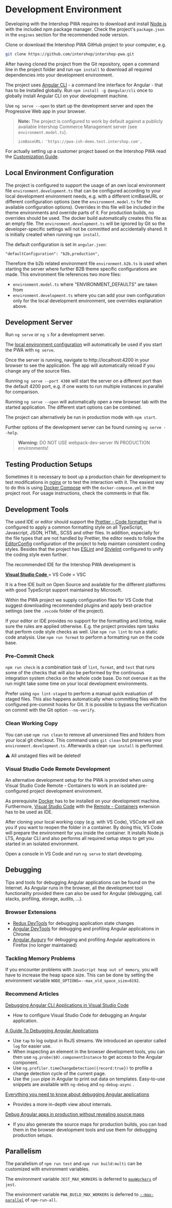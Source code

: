 <!--
kb_guide
kb_pwa
kb_everyone
kb_sync_latest_only
-->

# Development Environment

Developing with the Intershop PWA requires to download and install [Node.js](https://nodejs.org) with the included npm package manager.
Check the project's `package.json` in the `engines` section for the recommended node version.

Clone or download the Intershop PWA GitHub project to your computer, e.g.

```bash
git clone https://github.com/intershop/intershop-pwa.git
```

After having cloned the project from the Git repository, open a command line in the project folder and run `npm install` to download all required dependencies into your development environment.

The project uses [Angular CLI](https://angular.io/cli) - a command line interface for Angular - that has to be installed globally.
Run `npm install -g @angular/cli` once to globally install Angular CLI on your development machine.

Use `ng serve --open` to start up the development server and open the Progressive Web app in your browser.

> **Note:** The project is configured to work by default against a publicly available Intershop Commerce Management server (see `environment.model.ts`).
>
> ```
> icmBaseURL: 'https://pwa-ish-demo.test.intershop.com',
> ```

For actually setting up a customer project based on the Intershop PWA read the [Customization Guide](customizations.md).

## Local Environment Configuration

The project is configured to support the usage of an own local environment file `environment.development.ts` that can be configured according to your local development environment needs, e.g. with a different icmBaseURL or different configuration options (see the `environment.model.ts` for the available configuration options).
Overrides in this file will be included in the theme environments and override parts of it.
For production builds, no overrides should be used.
The docker build automatically creates this file as an empty file.
The `environment.development.ts` will be ignored by Git so the developer-specific settings will not be committed and accidentally shared.
It is initially created when running `npm install`.

The default configuration is set in `angular.json`:

```
"defaultConfiguration": "b2b,production",
```

Therefore the b2b related environment file `environment.b2b.ts` is used when starting the server where further B2B theme specific configurations are made.
This environment file references two more files:

- `environment.model.ts` where "ENVIRONMENT_DEFAULTS" are taken from
- `environment.development.ts` where you can add your own configuration only for the local development environment, see overrides explanation above.

## Development Server

Run `ng serve` or `ng s` for a development server.

The [local environment configuration](#local-environment-configuration) will automatically be used if you start the PWA with `ng serve`.

Once the server is running, navigate to http://localhost:4200 in your browser to see the application.
The app will automatically reload if you change any of the source files.

Running `ng serve --port 4300` will start the server on a different port than the default 4200 port, e.g. if one wants to run multiple instances in parallel for comparison.

Running `ng serve --open` will automatically open a new browser tab with the started application.
The different start options can be combined.

The project can alternatively be run in production mode with `npm start`.

Further options of the development server can be found running `ng serve --help`.

> **Warning:** DO NOT USE webpack-dev-server IN PRODUCTION environments!

## Testing Production Setups

Sometimes it is necessary to boot up a production chain for development to test modifications in [nginx](./nginx-startup.md) or to test the interaction with it.
The easiest way to do this is using [Docker Compose](https://docs.docker.com/compose/) with the `docker-compose.yml` in the project root.
For usage instructions, check the comments in that file.

## Development Tools

The used IDE or editor should support the [Prettier - Code formatter](https://prettier.io) that is configured to apply a common formatting style on all TypeScript, Javascript, JSON, HTML, SCSS and other files.
In addition, especially for the file types that are not handled by Prettier, the editor needs to follow the [EditorConfig](https://editorconfig.org) configuration of the project to help maintain consistent coding styles.
Besides that the project has [ESLint](https://eslint.org) and [Stylelint](https://stylelint.io) configured to unify the coding style even further.

The recommended IDE for the Intershop PWA development is

[**Visual Studio Code** ](https://code.visualstudio.com) = VS Code = VSC

It is a free IDE built on Open Source and available for the different platforms with good TypeScript support maintained by Microsoft.

Within the PWA project we supply configuration files for VS Code that suggest downloading recommended plugins and apply best-practice settings (see the `.vscode` folder of the project).

If your editor or IDE provides no support for the formatting and linting, make sure the rules are applied otherwise.
E.g. the project provides npm tasks that perform code style checks as well.
Use `npm run lint` to run a static code analysis.
Use `npm run format` to perform a formatting run on the code base.

### Pre-Commit Check

`npm run check` is a combination task of `lint`, `format`, and `test` that runs some of the checks that will also be performed by the continuous integration system checks on the whole code base.
Do not overuse it as the run might take some time on your local development environments.

Prefer using `npx lint-staged` to perform a manual quick evaluation of staged files.
This also happens automatically when committing files with the configured pre-commit hooks for Git.
It is possible to bypass the verification on commit with the Git option `--no-verify`.

### Clean Working Copy

You can use `npm run clean` to remove all unversioned files and folders from your local git checkout.
This command uses `git clean` but preserves your `environment.development.ts`.
Afterwards a clean `npm install` is performed.

:warning: All unstaged files will be deleted!

### Visual Studio Code Remote Development

An alternative development setup for the PWA is provided when using Visual Studio Code Remote - Containers to work in an isolated pre-configured project development environment.

As prerequisite [Docker](https://docs.docker.com/get-docker/) has to be installed on your development machine.
Furthermore, [Visual Studio Code](https://code.visualstudio.com) with the [Remote - Containers](https://marketplace.visualstudio.com/items?itemName=ms-vscode-remote.remote-containers) extension has to be used as IDE.

After cloning your local working copy (e.g. with VS Code), VSCode will ask you if you want to reopen the folder in a container.
By doing this, VS Code will prepare the environment for you inside the container.
It installs Node.js LTS, Angular CLI and also performs all required setup steps to get you started in an isolated environment.

Open a console in VS Code and run `ng serve` to start developing.

## Debugging

Tips and tools for debugging Angular applications can be found on the Internet.
As Angular runs in the browser, all the development tool functionality provided there can also be used for Angular (debugging, call stacks, profiling, storage, audits, ...).

### Browser Extensions

- [Redux DevTools](https://github.com/reduxjs/redux-devtools) for debugging application state changes
- [Angular DevTools](https://angular.io/guide/devtools) for debugging and profiling Angular applications in Chrome
- [Angular Augury](https://augury.rangle.io/) for debugging and profiling Angular applications in Firefox (no longer maintained)

### Tackling Memory Problems

If you encounter problems with `JavaScript heap out of memory`, you will have to increase the heap space size.
This can be done by setting the environment variable `NODE_OPTIONS=--max_old_space_size=8192`.

### Recommend Articles

[Debugging Angular CLI Applications in Visual Studio Code](https://www.digitalocean.com/community/tutorials/how-to-debug-angular-cli-applications-in-visual-studio-code)

- How to configure Visual Studio Code for debugging an Angular application.

[A Guide To Debugging Angular Applications](https://medium.com/@vamsivempati/a-guide-to-debugging-angular-applications-5a36bd88b4cf)

- Use `tap` to log output in RxJS streams. We introduced an operator called `log` for easier use.
- When inspecting an element in the browser development tools, you can then use `ng.probe($0).componentInstance` to get access to the Angular component.
- Use `ng.profiler.timeChangeDetection({record:true})` to profile a change detection cycle of the current page.
- Use the `json` pipe in Angular to print out data on templates. Easy-to-use snippets are available with `ng-debug` and `ng-debug-async` .

[Everything you need to know about debugging Angular applications](https://indepth.dev/posts/1138/everything-you-need-to-know-about-debugging-angular-applications)

- Provides a more in-depth view about internals.

[Debug Angular apps in production without revealing source maps](https://medium.com/angular-in-depth/debug-angular-apps-in-production-without-revealing-source-maps-ab4a235edd85)

- If you also generate the source maps for production builds, you can load them in the browser development tools and use them for debugging production setups.

## Parallelism

The parallelism of `npm run test` and `npm run build:multi` can be customized with environment variables.

The environment variable `JEST_MAX_WORKERS` is deferred to [`maxWorkers`](https://jestjs.io/docs/configuration#maxworkers-number--string) of `jest`.

The environment variable `PWA_BUILD_MAX_WORKERS` is deferred to [`--max-parallel`](https://github.com/mysticatea/npm-run-all/blob/master/docs/npm-run-all.md#npm-run-all-command) of `npm-run-all`.
